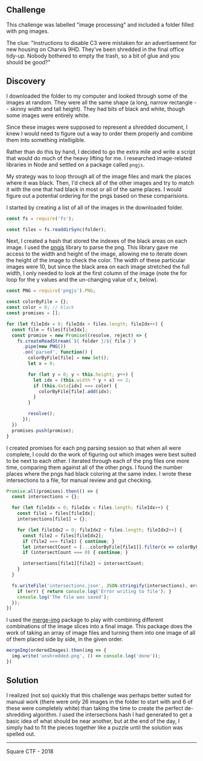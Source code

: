 ## Challenge

This challenge was labelled "image processing" and included a folder filled with png images.

The clue:
"Instructions to disable C3 were mistaken for an advertisement for new housing on Charvis 9HD. 
They’ve been shredded in the final office tidy-up. Nobody bothered to empty the trash, so a 
bit of glue and you should be good?"

## Discovery

I downloaded the folder to my computer and looked through some of the images at random. They
were all the same shape (a long, narrow rectangle -- skinny width and tall height). They had
bits of black and white, though some images were entirely white.

Since these images were supposed to represent a shredded document, I knew I would need to figure
out a way to order them properly and combine them into something intelligible.

Rather than do this by hand, I decided to go the extra mile and write a script that would do much
of the heavy lifting for me. I researched image-related libraries in Node and settled on a package
called `pngjs`.

My strategy was to loop through all of the image files and mark the places where it was black.
Then, I'd check all of the other images and try to match it with the one that had black in most or
all of the same places. I would figure out a potential ordering for the pngs based on these
comparisions.

I started by creating a list of all of the images in the downloaded folder.

```javascript
const fs = require('fs');

const files = fs.readdirSync(folder);
```

Next, I created a hash that stored the indexes of the black areas on each image. I used the [pngjs](https://www.npmjs.com/package/pngjs)
library to parse the png. This library gave me access to the width and height of the image, 
allowing me to iterate down the height of the image to check the color. The width of these particular
images were 10, but since the black area on each image stretched the full width, I only needed to 
look at the first column of the image (note the for loop for the y values and the un-changing value
of x, below).

```javascript
const PNG = require('pngjs').PNG;

const colorByFile = {};
const color = 0; // black
const promises = [];

for (let fileIdx = 0; fileIdx < files.length; fileIdx++) {
  const file = files[fileIdx];
  const promise = new Promise((resolve, reject) => {
    fs.createReadStream(`${ folder }/${ file }`)
      .pipe(new PNG())
      .on('parsed', function() {
        colorByFile[file] = new Set();
        let x = 0;

        for (let y = 0; y < this.height; y++) {
          let idx = (this.width * y + x) << 2;
          if (this.data[idx] === color) {
            colorByFile[file].add(idx);
          }
        }

        resolve();
      });
  })
  promises.push(promise);
}
```

I created promises for each png parsing session so that when all were complete, I could do the work
of figuring out which images were best suited to be next to each other. I iterated through each of the
png files one more time, comparing them against all of the other pngs. I found the number places where
the pngs had black coloring at the same index. I wrote these intersections to a file, for manual
review and gut checking.

```javascript
Promise.all(promises).then(() => {
  const intersections = {};

  for (let fileIdx = 0; fileIdx < files.length; fileIdx++) {
    const file1 = files[fileIdx];
    intersections[file1] = {};

    for (let fileIdx2 = 0; fileIdx2 < files.length; fileIdx2++) {
      const file2 = files[fileIdx2];
      if (file2 === file1) { continue; }
      let intersectCount = [...colorByFile[file1]].filter(x => colorByFile[file2].has(x)).length;
      if (intersectCount === 0) { continue; }

      intersections[file1][file2] = intersectCount;
    }
  }

  fs.writeFile('intersections.json', JSON.stringify(intersections), err => {
    if (err) { return console.log('Error writing to file'); }
    console.log('The file was saved');
  });
})
```

I used the [merge-img](https://www.npmjs.com/package/merge-img) package to play with combining different
combinations of the image slices into a final image. This package does the work of taking an array of image 
files and turning them into one image of all of them placed side by side, in the given order.

```javascript
mergeImg(orderedImages).then(img => {
  img.write('unshredded.png', () => console.log('done'));
})
```

## Solution

I realized (not so) quickly that this challenge was perhaps better suited for manual work (there were only 26 images
in the folder to start with and 6 of these were completely white) than taking the time to create the perfect de-shredding 
algorithm. I used the intersections hash I had generated to get a basic idea of what should be near another, but at the
end of the day, I simply had to fit the pieces together like a puzzle until the solution was spelled out.

___

Square CTF - 2018

